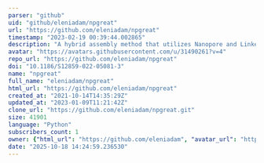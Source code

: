 ```yaml
---
parser: "github"
uid: "github/eleniadam/npgreat"
url: "https://github.com/eleniadam/npgreat"
timestamp: "2023-02-19 00:39:44.002865"
description: "A hybrid assembly method that utilizes Nanopore and Linked-Reads datasets for the assembly of the human subtelomere regions."
avatar: "https://avatars.githubusercontent.com/u/31490261?v=4"
repo_url: "https://github.com/eleniadam/npgreat"
doi: "10.1186/S12859-022-05081-3"
name: "npgreat"
full_name: "eleniadam/npgreat"
html_url: "https://github.com/eleniadam/npgreat"
created_at: "2021-10-14T14:35:29Z"
updated_at: "2023-01-09T11:21:42Z"
clone_url: "https://github.com/eleniadam/npgreat.git"
size: 41901
language: "Python"
subscribers_count: 1
owner: {"html_url": "https://github.com/eleniadam", "avatar_url": "https://avatars.githubusercontent.com/u/31490261?v=4", "login": "eleniadam", "type": "User"}
date: "2025-10-18 14:24:59.236530"
---
```

